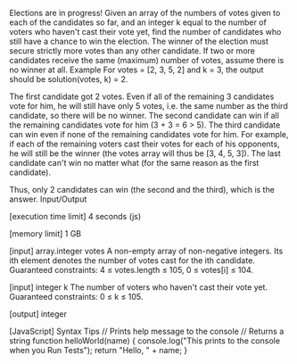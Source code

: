 Elections are in progress!
Given an array of the numbers of votes given to each of the candidates so far, and an integer k equal to the number of voters who haven't cast their vote yet, find the number of candidates who still have a chance to win the election.
The winner of the election must secure strictly more votes than any other candidate. If two or more candidates receive the same (maximum) number of votes, assume there is no winner at all.
Example
For votes = [2, 3, 5, 2] and k = 3, the output should be
solution(votes, k) = 2.

The first candidate got 2 votes. Even if all of the remaining 3 candidates vote for him, he will still have only 5 votes, i.e. the same number as the third candidate, so there will be no winner.
The second candidate can win if all the remaining candidates vote for him (3 + 3 = 6 > 5).
The third candidate can win even if none of the remaining candidates vote for him. For example, if each of the remaining voters cast their votes for each of his opponents, he will still be the winner (the votes array will thus be [3, 4, 5, 3]).
The last candidate can't win no matter what (for the same reason as the first candidate).

Thus, only 2 candidates can win (the second and the third), which is the answer.
Input/Output


[execution time limit] 4 seconds (js)


[memory limit] 1 GB


[input] array.integer votes
A non-empty array of non-negative integers. Its ith element denotes the number of votes cast for the ith candidate.
Guaranteed constraints:
4 ≤ votes.length ≤ 105,
0 ≤ votes[i] ≤ 104.


[input] integer k
The number of voters who haven't cast their vote yet.
Guaranteed constraints:
0 ≤ k ≤ 105.


[output] integer


[JavaScript] Syntax Tips
// Prints help message to the console
// Returns a string
function helloWorld(name) {
    console.log("This prints to the console when you Run Tests");
    return "Hello, " + name;
}


